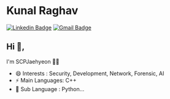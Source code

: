 # Kunal Raghav  
[![Linkedin Badge](https://img.shields.io/badge/-jaehyeon?style=flat-square&logo=Linkedin&logoColor=white&link=https://www.linkedin.com/in/%EC%9E%AC%ED%98%84-%EC%A1%B0-3bba7218b/)](https://www.linkedin.com/in/%EC%9E%AC%ED%98%84-%EC%A1%B0-3bba7218b/)
[![Gmail Badge](https://img.shields.io/badge/-jehyun9027@gmail.com-c14438?style=flat-square&logo=Gmail&logoColor=white&link=mailto:jehyun9027@gmail.com)](mailto:jehyun9027@gmail.com)

## Hi 👋, 
I'm SCPJaehyeon 👨‍💻

- 😄 Interests : Security, Development, Network, Forensic, AI
- ⚡ Main Languages: C++
- 🌱 Sub Language : Python...

